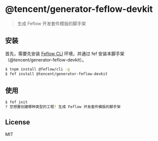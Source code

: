 # @tencent/generator-feflow-devkit

> 生成 Feflow 开发套件模版的脚手架

## 安装

首先，需要先安装 [Feflow CLI](http://feflow.oa.com/) 环境，并通过 fef 安装本脚手架（@tencent/generator-feflow-devkit）。

```bash
$ tnpm install @feflow/cli -g
$ fef install @tencent/generator-feflow-devkit
```

## 使用

```bash
$ fef init
? 您想要创建哪种类型的工程? 生成 Feflow 开发套件模版的脚手架
```

## License

MIT
